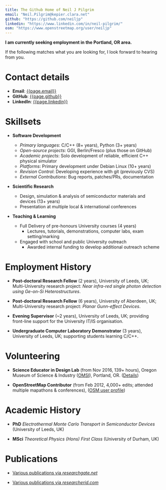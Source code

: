 ```yaml
---
title: The Github Home of Neil J Pilgrim
email: "Neil.Pilgrim@kepier.clara.net"
github: "https://github.com/neiljp"
linkedin: "https://www.linkedin.com/in/neil-pilgrim/"
osm: "https://www.openstreetmap.org/user/neiljp"
---
```

**I am currently seeking employment in the Portland, OR area.**

If the following matches what you are looking for, I look forward to hearing
from you.

# Contact details

* **Email**: [{{page.email}}](mailto:{{page.email}})
* **GitHub**: [{{page.github}}]({{page.github}})
* **LinkedIn**: [{{page.linkedin}}]({{page.linkedin}})

# Skillsets

+ **Software Development**
  - *Primary languages*: C/C++ (8+ years), Python (3+ years)
  - *Open-source projects*: GGI, Berlin/Fresco (plus those on GitHub)
  - *Academic projects*: Solo development of reliable, efficient C++ physical simulator
  - *Platforms*: Primary development under Debian Linux (10+ years)
  - *Revision Control*: Developing experience with git (previously CVS)
  - *External Contributions*: Bug reports, patches/PRs, documentation

+ **Scientific Research**
  - Design, simulation & analysis of semiconductor materials and devices (13+ years)
  - Presentation at multiple local & international conferences

+ **Teaching & Learning**
  - Full Delivery of pre-honours University courses (4 years)
    * Lectures, tutorials, demonstrations, computer labs, exam setting/marking
  - Engaged with school and public University outreach
    * Awarded internal funding to develop additional outreach scheme

# Employment History

* **Post-doctoral Research Fellow** (2 years), University of Leeds, UK;
Multi-University research project: *Near infra-red single photon detection
using Ge-on-Si Heterostructures*.
  
* **Post-doctoral Research Fellow** (6 years), University of Aberdeen, UK;
Multi-University research project: *Planar Gunn-effect Devices*.

* **Evening Supervisor** (~2 years), University of Leeds, UK; providing
front-line support for the University IT/IS organisation.

* **Undergraduate Computer Laboratory Demonstrator** (3 years), University of
Leeds, UK; supporting students learning C/C++.

# Volunteering

* **Science Educator in Design Lab** (from Nov 2016, 139+ hours), Oregon Museum of Science & Industry ([OMSI](http://omsi.edu)), Portland, OR.
([Details](https://omsi.edu/sites/default/files/scienceeducatorvolunteer.pdf))

* **OpenStreetMap Contributor** (from Feb 2012, 4,000+ edits; attended multiple mapathons & conferences), ([OSM user profile]({{page.osm}}))

# Academic History

* **PhD** *Electrothermal Monte Carlo Transport in Semiconductor Devices* 
  (University of Leeds, UK)

* **MSci** *Theoretical Physics (Hons) First Class*
  (University of Durham, UK)

# Publications

* [Various publications via *researchgate.net*](https://www.researchgate.net/researcher/13867625_NJ_Pilgrim)

* [Various publications via *researcherid.com*](http://www.researcherid.com/rid/D-1548-2011)
